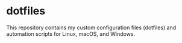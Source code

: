 # dotfiles

This repository contains my custom configuration files (dotfiles) and automation scripts for Linux, macOS, and Windows.
